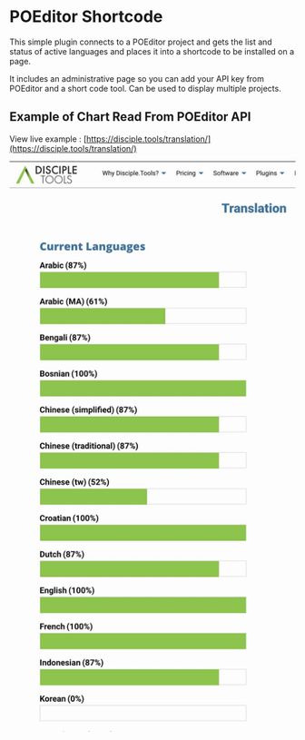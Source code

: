 # POEditor Shortcode
This simple plugin connects to a POEditor project and gets the list and status of active languages and places it into a shortcode to be installed on a page.

It includes an administrative page so you can add your API key from POEditor and a short code tool. Can be used to display multiple projects.

## Example of Chart Read From POEditor API

View live example : [https://disciple.tools/translation/](https://disciple.tools/translation/)

![Plugin Example](example.jpg)
